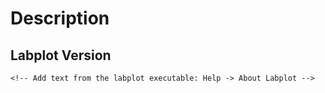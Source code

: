 <!-- This is a comment. They are not shown in the final issue and are only informative. You can remove them or ignore them -->

Description
==================
<!-- Describe feature here -->

Labplot Version
------------------
```
<!-- Add text from the labplot executable: Help -> About Labplot -->

```